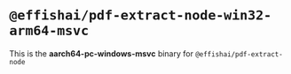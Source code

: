 # `@effishai/pdf-extract-node-win32-arm64-msvc`

This is the **aarch64-pc-windows-msvc** binary for `@effishai/pdf-extract-node`
